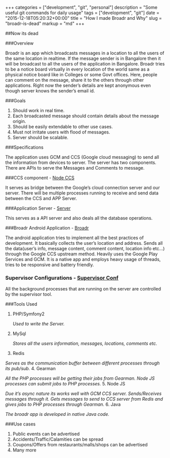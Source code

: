 
+++
categories = ["development", "git", "personal"]
description = "Some useful git commands for daily usage"
tags = ["development", "git"]
date = "2015-12-18T05:20:32+00:00"
title = "How I made Broadr and Why"
slug = "broadr-is-dead"
markup = "md"
+++

##Now its dead

###Overview

Broadr is an app which broadcasts messages in a location to all the users of the same location in realtime. If the message sender is in Bangalore then it will be broadcast to all the users of the application in Bangalore. Broadr tries to be a notice board virtually in every location of the world same as a physical notice board like in Colleges or some Govt offices. Here, people can comment on the message, share it to the others through other applications. Right now the sender’s details are kept anonymous even though server knows the sender’s email id.


###Goals

1. Should work in real time.
2. Each broadcasted message should contain details about the message origin.
3. Should be easily extendable to other use cases.
4. Must not irritate users with flood of messages.
5. Server should be scalable.

###Specifications

The application uses GCM and CCS (Google cloud messaging) to send all the information from devices to server.
The server has two components.
There are APIs to serve the Messages and Comments to message.

###CCS component - [Node CCS](https://github.com/broadr/node-ccs "node-ccs")

It serves as bridge between the Google’s cloud connection server and our server. There will be multiple processes running to receive and send data between the CCS and APP Server.

###Application Server - [Server](https://github.com/broadr/server "broadr-server")

This serves as a API server and also deals all the database operations.

###Broadr Android Application - [Broadr](https://github.com/broadr/broadr "broadr")

The android application tries to implement all the best practices of development. It basically collects the user’s location and address. Sends all the data(user’s info, message content, comment content, location info etc...) through the Google CCS upstream method. Heavily uses the Google Play Services and GCM. It is a native app and employs heavy usage of threads, tries to be responsive and battery friendly.

### Supervisor Configurations - [Supervisor Conf](https://github.com/broadr/supervisor-confs "supervisor-confs")

All the background processes that are running on the server are controlled by the supervisor tool.

###Tools Used

1. PHP/Symfony2
	
    _Used to write the Server._
2. MySql

	_Stores all the users information, messages, locations, comments etc._
3. Redis

  _Serves as the communication buffer between different processes through its pub/sub._
4. Gearman

  _All the PHP processes will be getting their jobs from Gearman. Node JS processes can submit jobs to PHP processes._
5. Node JS

  _Due it’s async nature its works well with GCM CCS server. Sends/Receives messages through it. Gets messages to send to CCS server from Redis and gives jobs to PHP processes through Gearman._
6. Java

  _The broadr app is developed in native Java code._
  
###Use cases

1. Public events can be advertised
2. Accidents/Traffic/Calamities can be spread
3. Coupons/Offers from restaurants/malls/shops can be advertised
4. Many more
